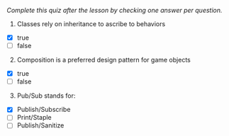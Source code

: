 *Complete this quiz after the lesson by checking one answer per question.*

1. Classes rely on inheritance to ascribe to behaviors

- [x] true
- [ ] false

2. Composition is a preferred design pattern for game objects

- [x] true
- [ ] false

3. Pub/Sub stands for:
   
- [x] Publish/Subscribe
- [ ] Print/Staple
- [ ] Publish/Sanitize
